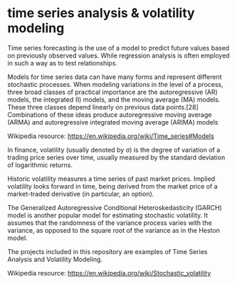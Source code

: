 # time series analysis & volatility modeling

Time series forecasting is the use of a model to predict future values based on previously observed values. While regression analysis is often employed in such a way as to test relationships.

Models for time series data can have many forms and represent different stochastic processes. When modeling variations in the level of a process, three broad classes of practical importance are the autoregressive (AR) models, the integrated (I) models, and the moving average (MA) models. These three classes depend linearly on previous data points.[28] Combinations of these ideas produce autoregressive moving average (ARMA) and autoregressive integrated moving average (ARIMA) models

Wikipedia resource:
https://en.wikipedia.org/wiki/Time_series#Models


In finance, volatility (usually denoted by σ) is the degree of variation of a trading price series over time, usually measured by the standard deviation of logarithmic returns.

Historic volatility measures a time series of past market prices. Implied volatility looks forward in time, being derived from the market price of a market-traded derivative (in particular, an option).

The Generalized Autoregressive Conditional Heteroskedasticity (GARCH) model is another popular model for estimating stochastic volatility. It assumes that the randomness of the variance process varies with the variance, as opposed to the square root of the variance as in the Heston model.


The projects included in this repository are examples of Time Series Analysis and Volatility Modeling.

Wikipedia resource:
https://en.wikipedia.org/wiki/Stochastic_volatility
